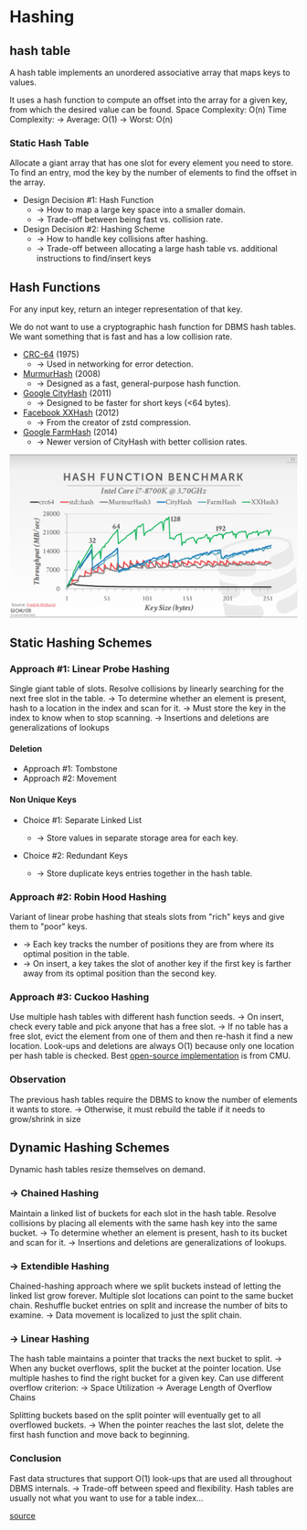 # Hashing

## hash table

A hash table implements an unordered associative array that maps keys to values.

It uses a hash function to compute an offset into the array for a given key, from which the desired value can be found.
Space Complexity: O(n)
Time Complexity:
→ Average: O(1)
→ Worst: O(n)

### Static Hash Table

Allocate a giant array that has one slot for every element you need to store.
To find an entry, mod the key by the number of elements to find the offset in the array.

- Design Decision #1: Hash Function
  - → How to map a large key space into a smaller domain.
  - → Trade-off between being fast vs. collision rate.
- Design Decision #2: Hashing Scheme
  - → How to handle key collisions after hashing.
  - → Trade-off between allocating a large hash table vs. additional instructions to find/insert keys

## Hash Functions

For any input key, return an integer representation of that key.

We do not want to use a cryptographic hash function for DBMS hash tables.
We want something that is fast and has a low collision rate.

- [CRC-64](https://create.stephan-brumme.com/crc32/) (1975)
  - → Used in networking for error detection.
- [MurmurHash](https://github.com/aappleby/smhasher) (2008)
  - → Designed as a fast, general-purpose hash function.
- [Google CityHash](https://github.com/google/cityhash) (2011)
  - → Designed to be faster for short keys (<64 bytes).
- [Facebook XXHash](http://cyan4973.github.io/xxHash/) (2012)
  - → From the creator of zstd compression.
- [Google FarmHash](https://github.com/google/farmhash) (2014)
  - → Newer version of CityHash with better collision rates.

![Hash Function Benchmark](HashFunctionBenchmark.png "Hash Function Benchmark")

## Static Hashing Schemes

### Approach #1: Linear Probe Hashing

Single giant table of slots.
Resolve collisions by linearly searching for the next free slot in the table.
→ To determine whether an element is present, hash to a location in the index and scan for it.
→ Must store the key in the index to know when to stop scanning.
→ Insertions and deletions are generalizations of lookups

#### Deletion

- Approach #1: Tombstone
- Approach #2: Movement

#### Non Unique Keys

- Choice #1: Separate Linked List
  - → Store values in separate storage area for each key.

- Choice #2: Redundant Keys
  - → Store duplicate keys entries together in
the hash table.

### Approach #2: Robin Hood Hashing

Variant of linear probe hashing that steals slots from "rich" keys and give them to "poor" keys.

- → Each key tracks the number of positions they are from where its optimal position in the table.
- → On insert, a key takes the slot of another key if the first key is farther away from its optimal position than the second key.

### Approach #3: Cuckoo Hashing

Use multiple hash tables with different hash function seeds.
→ On insert, check every table and pick anyone that has a free slot.
→ If no table has a free slot, evict the element from one of them and then re-hash it find a new location.
Look-ups and deletions are always O(1) because only one location per hash table is checked.
Best [open-source implementation](https://github.com/efficient/libcuckoo) is from CMU.

### Observation

The previous hash tables require the DBMS to know the number of elements it wants to store.
→ Otherwise, it must rebuild the table if it needs to grow/shrink in size

## Dynamic Hashing Schemes

Dynamic hash tables resize themselves on demand.

### → Chained Hashing

Maintain a linked list of buckets for each slot in the hash table.
Resolve collisions by placing all elements with the same hash key into the same bucket.
→ To determine whether an element is present, hash to its bucket and scan for it.
→ Insertions and deletions are generalizations of lookups.

### → Extendible Hashing

Chained-hashing approach where we split buckets instead of letting the linked list grow forever.
Multiple slot locations can point to the same bucket chain.
Reshuffle bucket entries on split and increase the number of bits to examine.
→ Data movement is localized to just the split chain.

### → Linear Hashing

The hash table maintains a pointer that tracks the next bucket to split.
→ When any bucket overflows, split the bucket at the pointer location.
Use multiple hashes to find the right bucket for a given key.
Can use different overflow criterion:
→ Space Utilization
→ Average Length of Overflow Chains

Splitting buckets based on the split pointer will eventually get to all overflowed buckets.
→ When the pointer reaches the last slot, delete the first hash function and move back to beginning.

### Conclusion

Fast data structures that support O(1) look-ups that are used all throughout DBMS internals.
→ Trade-off between speed and flexibility.
Hash tables are usually not what you want to use for a table index…

[source](06-hashtables.pdf)
